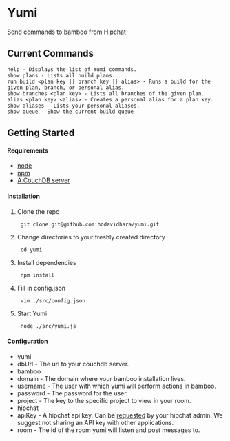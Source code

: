 Yumi
===

Send commands to bamboo from Hipchat

## Current Commands ##

    help - Displays the list of Yumi commands.
    show plans - Lists all build plans.
    run build <plan key || branch key || alias> - Runs a build for the given plan, branch, or personal alias.
    show branches <plan key> - Lists all branches of the given plan.
    alias <plan key> <alias> - Creates a personal alias for a plan key.
    show aliases - Lists your personal aliases.
    show queue - Show the current build queue

## Getting Started ##

#### Requirements ####

- [node](http://nodejs.org/)
- [npm](https://npmjs.org/)
- [A CouchDB server](http://couchdb.apache.org/)

#### Installation ####

1. Clone the repo

        git clone git@github.com:hodavidhara/yumi.git
        
2. Change directories to your freshly created directory

        cd yumi
        
3. Install dependencies

        npm install
        
4. Fill in config.json

        vim ./src/config.json
        
5. Start Yumi

        node ./src/yumi.js

#### Configuration ####

- yumi
 - dbUrl - The url to your couchdb server.
- bamboo
 - domain - The domain where your bamboo installation lives.
 - username - The user with which yumi will perform actions in bamboo.
 - password - The password for the user.
 - project - The key to the specific project to view in your room.
- hipchat
 - apiKey - A hipchat api key. Can be [requested](https://www.hipchat.com/admin/api) by your hipchat admin. We suggest not sharing an API key with other applications.
 - room - The id of the room yumi will listen and post messages to.
